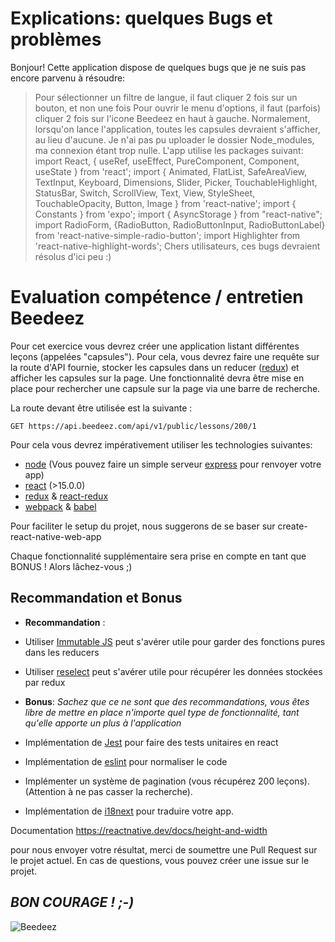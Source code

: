 # **Explications: quelques Bugs et problèmes**

Bonjour!
Cette application dispose de quelques bugs que je ne suis pas encore parvenu à résoudre:
>Pour sélectionner un filtre de langue, il faut cliquer 2 fois sur un bouton, et non une fois
>Pour ouvrir le menu d'options, il faut (parfois) cliquer 2 fois sur l'icone Beedeez en haut à gauche.
>Normalement, lorsqu'on lance l'application, toutes les capsules devraient s'afficher, au lieu d'aucune.
>Je n'ai pas pu uploader le dossier Node_modules, ma connexion étant trop nulle.
    L'app utilise les packages suivant:
        import React, { useRef, useEffect, PureComponent, Component, useState } from 'react';
        import { Animated, FlatList, SafeAreaView, TextInput, Keyboard, Dimensions, Slider, Picker, TouchableHighlight, StatusBar, Switch, ScrollView, Text, View, StyleSheet, TouchableOpacity, Button, Image } from 'react-native';
        import { Constants } from 'expo';
        import { AsyncStorage } from "react-native";
        import RadioForm, {RadioButton, RadioButtonInput, RadioButtonLabel} from 'react-native-simple-radio-button';
        import Highlighter from 'react-native-highlight-words';
>Chers utilisateurs, ces bugs devraient résolus d'ici peu :)

# **Evaluation compétence / entretien Beedeez**

Pour cet exercice vous devrez créer une application listant différentes leçons (appelées "capsules"). Pour cela, vous devrez faire une requête sur la route d'API fournie, stocker les capsules dans un reducer ([redux](http://redux.js.org/)) et afficher les capsules sur la page. Une fonctionnalité devra être mise en place pour rechercher une capsule sur la page via une barre de recherche.

La route devant être utilisée est la suivante :

    GET https://api.beedeez.com/api/v1/public/lessons/200/1

Pour cela vous devrez impérativement utiliser les technologies suivantes:

- [node](https://nodejs.org/en/) (Vous pouvez faire un simple serveur [express](https://expressjs.com/) pour renvoyer votre app)
- [react](https://reactjs.org/) (>15.0.0)
- [redux](http://redux.js.org/) & [react-redux](https://github.com/reactjs/react-redux)
- [webpack](https://webpack.github.io/) & [babel](https://babeljs.io/)

Pour faciliter le setup du projet, nous suggerons de se baser sur create-react-native-web-app

Chaque fonctionnalité supplémentaire sera prise en compte en tant que BONUS ! Alors lâchez-vous ;)


## **Recommandation et Bonus**

- **Recommandation** :

- Utiliser [Immutable JS](https://facebook.github.io/immutable-js/) peut s'avérer utile pour garder des fonctions pures dans les reducers
- Utiliser [reselect](https://github.com/reactjs/reselect) peut s'avérer utile pour récupérer les données stockées par redux

- **Bonus**:
*Sachez que ce ne sont que des recommandations, vous êtes libre de mettre en place n'importe quel type de fonctionnalité, tant qu'elle apporte un plus à l'application*

- Implémentation de [Jest](http://facebook.github.io/jest/) pour faire des tests unitaires en react
- Implémentation de [eslint](https://eslint.org/) pour normaliser le code
- Implémenter un système de pagination (vous récupérez 200 leçons). (Attention à ne pas casser la recherche).
- Implémentation de [i18next](https://www.i18next.com/) pour traduire votre app.

Documentation https://reactnative.dev/docs/height-and-width

pour nous envoyer votre résultat, merci de soumettre une Pull Request sur le projet actuel.
En cas de questions, vous pouvez créer une issue sur le projet.

## ***BON COURAGE ! ;-)***

![Beedeez](http://www.jaimelesstartups.fr/wp-content/uploads/2015/07/logo-Beedeez-01.png)
